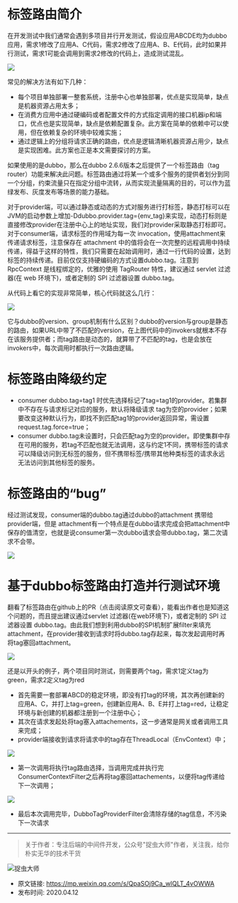 # 标签路由简介
在开发测试中我们通常会遇到多项目并行开发测试，假设应用ABCDE均为dubbo应用，需求1修改了应用A、C代码，需求2修改了应用A、B、E代码，此时如果并行测试，需求1可能会调用到需求2修改的代码上，造成测试混乱。

![](img1.jpg)

常见的解决方法有如下几种：

- 每个项目单独部署一整套系统，注册中心也单独部署，优点是实现简单，缺点是机器资源占用太多；
- 在消费方应用中通过硬编码或者配置文件的方式指定调用的接口机器ip和端口，优点也是实现简单，缺点是依赖配置复杂。此方案在简单的依赖中可以使用，但在依赖复杂的环境中较难实施；
- 通过逻辑上的分组将请求正确的路由，优点是逻辑清晰机器资源占用少，缺点是实现困难。此方案也正是本文需要探讨的方案。

如果使用的是dubbo，那么在dubbo 2.6.6版本之后提供了一个标签路由（tag router）功能来解决此问题。标签路由通过将某一个或多个服务的提供者划分到同一个分组，约束流量只在指定分组中流转，从而实现流量隔离的目的，可以作为蓝绿发布、灰度发布等场景的能力基础。

对于provider端，可以通过静态或动态的方式对服务进行打标签，静态打标可以在JVM的启动参数上增加-Ddubbo.provider.tag={env_tag}来实现，动态打标则是直接修改provider在注册中心上的地址实现，我们对provider采取静态打标即可。对于consumer端，请求标签的作用域为每一次 invocation，使用attachment来传递请求标签，注意保存在 attachment 中的值将会在一次完整的远程调用中持续传递，得益于这样的特性，我们只需要在起始调用时，通过一行代码的设置，达到标签的持续传递。目前仅仅支持硬编码的方式设置dubbo.tag。注意到 RpcContext 是线程绑定的，优雅的使用 TagRouter 特性，建议通过 servlet 过滤器(在 web 环境下)，或者定制的 SPI 过滤器设置 dubbo.tag。

从代码上看它的实现非常简单，核心代码就这么几行：

![](img6.jpg)

它与dubbo的version、group机制有什么区别？dubbo的version与group是静态的路由，如果URL中带了不匹配的version，在上图代码中的invokers就根本不存在该服务提供者；而tag路由是动态的，就算带了不匹配的tag，也是会放在invokers中，每次调用时都执行一次路由逻辑。

# 标签路由降级约定

- consumer dubbo.tag=tag1 时优先选择标记了tag=tag1的provider。若集群中不存在与请求标记对应的服务，默认将降级请求 tag为空的provider；如果要改变这种默认行为，即找不到匹配tag1的provider返回异常，需设置request.tag.force=true；
- consumer dubbo.tag未设置时，只会匹配tag为空的provider。即使集群中存在可用的服务，若tag不匹配也就无法调用，这与约定1不同，携带标签的请求可以降级访问到无标签的服务，但不携带标签/携带其他种类标签的请求永远无法访问到其他标签的服务。

# 标签路由的“bug”

经过测试发现，consumer端的dubbo.tag通过dubbo的attachment 携带给provider端，但是 attachment有一个特点是在dubbo请求完成会把attachment中保存的值清空，也就是说consumer第一次dubbo请求会带dubbo.tag，第二次请求不会带。

![](img2.jpg)

# 基于dubbo标签路由打造并行测试环境

翻看了标签路由在github上的PR（点击阅读原文可查看），能看出作者也是知道这个问题的，而且提出建议通过servlet 过滤器(在web环境下)，或者定制的 SPI 过滤器设置 dubbo.tag。由此我们想到利用dubbo的SPI机制扩展filter来填充attachment，在provider接收到请求时将dubbo.tag存起来，每次发起调用时再将tag塞回attachment。

![](img3.jpg)

还是以开头的例子，两个项目同时测试，则需要两个tag，需求1定义tag为green，需求2定义tag为red
- 首先需要一套部署ABCD的稳定环境，即没有打tag的环境，其次再创建新的应用A、C，并打上tag=green，创建新应用A、B、E并打上tag=red，让稳定环境与新创建的机器都注册到一个注册中心；
- 其次在请求发起处将tag塞入attachements，这一步通常是网关或者调用工具来完成；
- provider端接收到请求将请求中的tag存在ThreadLocal（EnvContext）中；

![](img4.jpg)

- 第一次调用将执行tag路由选择，当调用完成并执行完ConsumerContextFilter之后再将tag塞回attachements，以便将tag传递给下一次调用；

![](img5.jpg)

- 最后本次调用完毕，DubboTagProviderFilter会清除存储的tag信息，不污染下一次请求

---

> 关于作者：专注后端的中间件开发，公众号"捉虫大师"作者，关注我，给你朴实无华的技术干货

![捉虫大师](../../qrcode_small.jpg)

- 原文链接: https://mp.weixin.qq.com/s/QpaSOj9Ca_wlQLT_4vOWWA
- 发布时间: 2020.04.12



